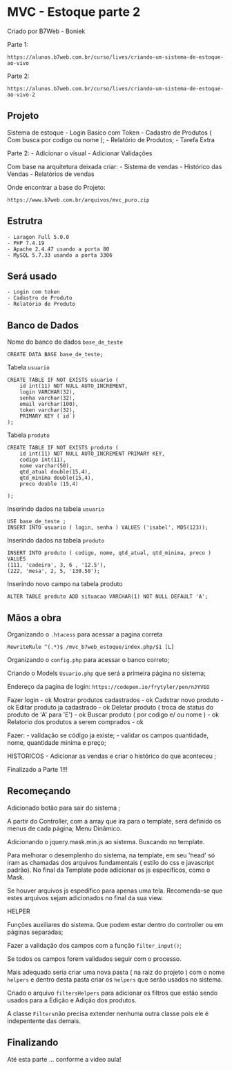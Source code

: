 # MVC - Estoque parte 2

Criado por B7Web - Boniek 

Parte 1:

    https://alunos.b7web.com.br/curso/lives/criando-um-sistema-de-estoque-ao-vivo

Parte 2:

    https://alunos.b7web.com.br/curso/lives/criando-um-sistema-de-estoque-ao-vivo-2

## Projeto
Sistema de estoque
    - Login Basico com Token
    - Cadastro de Produtos ( Com busca por codigo ou nome );
    - Relatório de Produtos;
    - Tarefa Extra

Parte 2:
    - Adicionar o visual 
    - Adicionar Validações 

Com base na arquitetura deixada criar:
    - Sistema de vendas 
    - Histórico das Vendas
    - Relatórios de vendas 
    

Onde encontrar a base do Projeto:

    https://www.b7web.com.br/arquivos/mvc_puro.zip

## Estrutra
    - Laragon Full 5.0.0
    - PHP 7.4.19
    - Apache 2.4.47 usando a porta 80
    - MySQL 5.7.33 usando a porta 3306

## Será usado
    - Login com token
    - Cadastro de Produto 
    - Relatório de Produto


## Banco de Dados

Nome do banco de dados `base_de_teste`

    CREATE DATA BASE base_de_teste;

Tabela `usuario`

    CREATE TABLE IF NOT EXISTS usuario (
        id int(11) NOT NULL AUTO_INCREMENT,
        login VARCHAR(32),
        senha varchar(32),
        email varchar(100), 
        token varchar(32), 
        PRIMARY KEY (`id`)
    );

Tabela `produto`

    CREATE TABLE IF NOT EXISTS produto (
        id int(11) NOT NULL AUTO_INCREMENT PRIMARY KEY,
        codigo int(11),
        nome varchar(50),
        qtd_atual double(15,4),
        qtd_minima double(15,4),
        preco double (15,4)

    );

Inserindo dados na tabela `usuario`

    USE base_de_teste ;
    INSERT INTO usuario ( login, senha ) VALUES ('isabel', MD5(123));

Inserindo dados na tabela `produto`

    INSERT INTO produto ( codigo, nome, qtd_atual, qtd_minima, preco ) 
    VALUES 
    (111, 'cadeira', 3, 6 , '12.5'),
    (222, 'mesa', 2, 5, '130.50');


Inserindo novo campo na tabela produto

    ALTER TABLE produto ADD situacao VARCHAR(1) NOT NULL DEFAULT 'A';

## Mãos a obra

Organizando o `.htacess` para acessar a pagina correta

    RewriteRule ^(.*)$ /mvc_b7web_estoque/index.php/$1 [L]

Organizando o `config.php` para acessar o banco correto;

Criando o Models `Usuario.php` que será a primeira página no sistema;

Endereço da pagina de login: `https://codepen.io/frytyler/pen/nJYVEO`

Fazer login - ok 
Mostrar produtos cadastrados - ok
Cadstrar novo produto - ok 
Editar produto ja cadastrado - ok 
Deletar produto ( troca de status do produto de 'A' para 'E') - ok 
Buscar produto ( por codigo e/ ou nome ) -  ok 
Relatorio dos produtos a serem comprados - ok 

Fazer:
    - validação se código ja existe;
    - validar os campos quantidade,  nome, quantidade minima e preço;

HISTORICOS
    - Adicionar as vendas e criar o histórico do que aconteceu ;

 Finalizado a Parte 1!!!


 ## Recomeçando 

 Adicionado botão para sair do sistema ; 

A partir do Controller, com a array que ira para o template, será definido os menus de cada página; 
Menu Dinâmico.


Adicionando  o jquery.mask.min.js ao sistema. Buscando no template. 

Para melhorar o desemplenho do sistema, na template, em seu 'head' só iram as chamadas dos arquivos fundamentais ( estilo do css e javascript padrão).
No final da Template pode adicionar os js específicos, como o Mask.


Se houver arquivos js espedífico para apenas uma tela. Recomenda-se que estes arquivos sejam  adicionados no final da sua view. 


HELPER 

Funções auxiliares do sistema. Que podem estar dentro do controller ou em páginas separadas;

Fazer a validação dos campos com a função `filter_input()`;

Se todos os campos forem validados seguir com o 
processo.

Mais adequado  seria criar uma nova pasta ( na raiz do projeto ) com o nome `helpers` e dentro desta pasta criar os `helpers` que serão usados no sistema.

Criado o arquivo `filtersHelpers` para adicionar os filtros que estão sendo usados para a Edição e Adição dos produtos. 

A classe `Filters`não precisa extender nenhuma outra classe pois ele é indepentente das demais. 

## Finalizando 

Até esta parte ... conforme a video aula!